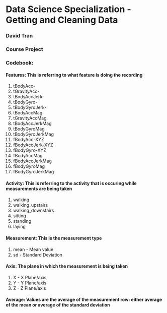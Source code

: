 
Data Science Specialization - Getting and Cleaning Data
==================================================================
### David Tran
### Course Project


### Codebook:

#### Features: This is referring to what feature is doing the recording
1. tBodyAcc- 
2. tGravityAcc- 
3. tBodyAccJerk-
4. tBodyGyro-
5. tBodyGyroJerk-
6. tBodyAccMag
7. tGravityAccMag
8. tBodyAccJerkMag
9. tBodyGyroMag
10. tBodyGyroJerkMag
11. fBodyAcc-XYZ
12. fBodyAccJerk-XYZ
13. fBodyGyro-XYZ
14. fBodyAccMag
15. fBodyAccJerkMag
16. fBodyGyroMag
17. fBodyGyroJerkMag

#### Activity: This is referring to the activity that is occuring while measurements are being taken
1. walking
2. walking_upstairs
3. walking_downstairs
4. sitting
5. standing
6. laying

#### Measurement: This is the measurement type
1. mean 	- 	Mean value
2. sd 		-	Standard Deviation

#### Axis: The plane in which the measurement is being taken
1. X 		-	X Plane/axis
2. Y 		-	Y Plane/axis
3. Z 		-	Z Plane/axis

#### Average: Values are the average of the measurement row: either average of the mean or average of the standard deviation